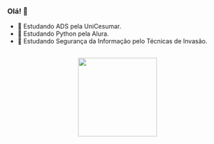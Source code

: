 ### Olá! 👋

- 🌱 Estudando ADS pela UniCesumar.
- :snake: Estudando Python pela Alura.
- 🎩 Estudando Segurança da Informação pelo Técnicas de Invasão. 

##

<div align="center">
  <img height="180em" src="https://github-readme-stats.vercel.app/api/top-langs/?username=G-Leite&layout=compact&langs_count=7&theme=dracula"/>
</div>
